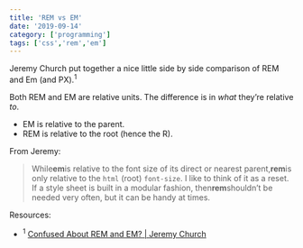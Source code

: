 ```yaml
---
title: 'REM vs EM'
date: '2019-09-14'
category: ['programming']
tags: ['css','rem','em']
---
```


Jeremy Church put together a nice little side by side comparison of REM and Em (and PX).<sup>1</sup>

Both REM and EM are relative units. The difference is in _what_ they’re relative _to_.
* EM is relative to the parent.
* REM is relative to the root (hence the R).

From Jeremy:
> While**em**is relative to the font size of its direct or nearest parent,**rem**is only relative to the `html` (root) `font-size`. I like to think of it as a reset. If a style sheet is built in a modular fashion, then**rem**shouldn’t be needed very often, but it can be handy at times.  

Resources:
* <sup>1</sup> [Confused About REM and EM? | Jeremy Church](https://j.eremy.net/confused-about-rem-and-em/) 

